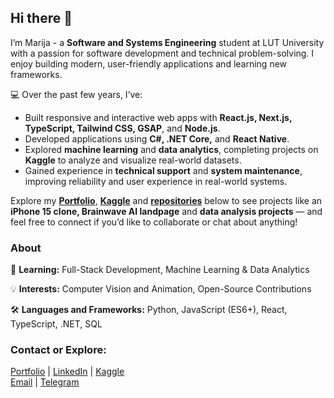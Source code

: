 ## Hi there 👋

I’m Marija - a **Software and Systems Engineering** student at LUT University with a passion for software development and technical problem-solving.
I enjoy building modern, user-friendly applications and learning new frameworks.

💻 Over the past few years, I’ve:
- Built responsive and interactive web apps with **React.js, Next.js, TypeScript, Tailwind CSS, GSAP**, and **Node.js**.
- Developed applications using **C#, .NET Core,** and **React Native**.
- Explored **machine learning** and **data analytics**, completing projects on **Kaggle** to analyze and visualize real-world datasets.
- Gained experience in **technical support** and **system maintenance**, improving reliability and user experience in real-world systems.

Explore my **[Portfolio](https://mashakrot.github.io/portfolio/)**, **[Kaggle](https://www.kaggle.com/marykro)** and **[repositories](https://github.com/mashakrot?tab=repositories)** below to see projects like an **iPhone 15 clone, Brainwave AI landpage** and **data analysis projects** —  and feel free to connect if you’d like to collaborate or chat about anything!

### About

🎯 **Learning:** Full-Stack Development, Machine Learning & Data Analytics 

💡 **Interests:** Computer Vision and Animation, Open-Source Contributions

🛠️ **Languages and Frameworks:** Python, JavaScript (ES6+), React, TypeScript, .NET, SQL  


### Contact or Explore:

[Portfolio](https://mashakrot.github.io/portfolio/) | [LinkedIn](https://www.linkedin.com/in/marija-krotova-361970160/
) | [Kaggle](https://www.kaggle.com/marykro)  
[Email](mailto:Marija.Krotova.dev@gmail.com) | [Telegram](https://t.me/m_krot)

